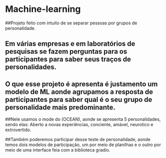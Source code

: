 # Machine-learning
##Projeto feito com intuito de se separar pessoas por grupos de personalidade.

## Em várias empresas e em laboratórios de pesquisas se fazem perguntas para os participantes para saber seus traços de personalidades.
## O que esse projeto é apresenta é justamento um modelo de ML aonde agrupamos a resposta de participantes para saber qual é o seu grupo de personalidade mais predominante.
##Nele usamos o mode do (OCEAN), aonde se apresenta 5 personalidades, sendo elas: Aberto a novas experiências, conciente, amável, neurotico e extrovertido.

##Também poderemos participar desse teste de personalidade, aonde temos dois modelos de participação, um por meio de planilhas e o outro por meio de uma interface feia com a biblioteca gradio.
